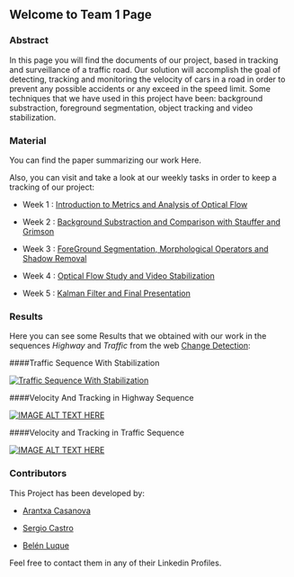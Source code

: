 ## Welcome to Team 1 Page


### Abstract

In this page you will find the documents of our project, based in tracking and surveillance of a traffic road. Our solution will accomplish the goal of detecting, tracking and monitoring the velocity of cars in a road in order to prevent any possible accidents or any exceed in the speed limit. 
Some techniques that we have used in this project have been: background substraction, foreground segmentation, object tracking and video stabilization.


### Material
You can find the paper summarizing our work Here.

Also, you can visit and take a look at our weekly tasks in order to keep a tracking of our project:

- Week 1 : [Introduction to Metrics and Analysis of Optical Flow](https://docs.google.com/presentation/d/1LjAy_5ILHIz2x_f6ya8YbT6z5avbaJjU_ESRWiVdMNU/edit)

- Week 2 : [Background Substraction and Comparison with Stauffer and Grimson](https://docs.google.com/presentation/d/1MnrvRti2TEcutsoPpRXEklzZUDg3kVDGejhdvVE0FGs/edit#slide=id.g1b61e9c0a2_0_83)

- Week 3 : [ForeGround Segmentation, Morphological Operators and Shadow Removal](https://docs.google.com/presentation/d/1wrCp7sMy1-ddW0_T6ArRVbe1auvl7npsIKPBJmRJjm8/edit#slide=id.g20a18cc60e_0_0)

- Week 4 : [Optical Flow Study and Video Stabilization](https://docs.google.com/presentation/d/1Tw7APusPCSlLOLHwAjclbRIpce25h9LUE-h4iqZpvcM/edit)

- Week 5 : [Kalman Filter and Final Presentation](https://docs.google.com/presentation/d/1NZLTL-QDq9m6DN5pzyP7y-NhgoAymA5-76OgPpYTE44/edit#slide=id.g20d30da0a1_0_24)




### Results
Here you can see some Results that we obtained with our work in the sequences *Highway* and *Traffic* from the web  [Change Detection](http://changedetection.net/):

####Traffic Sequence With Stabilization

[![Traffic Sequence With Stabilization](https://img.youtube.com/vi/nOrMGaLRq9Q&feature=youtu.be/0.jpg)](https://www.youtube.com/watch?v=nOrMGaLRq9Q&feature=youtu.be)

####Velocity And Tracking in Highway Sequence

[![IMAGE ALT TEXT HERE](https://img.youtube.com/vi/MeKDfXAyC2o&feature=youtu.be/0.jpg)](https://www.youtube.com/watch?v=MeKDfXAyC2o&feature=youtu.be)

####Velocity and Tracking in Traffic Sequence

[![IMAGE ALT TEXT HERE](https://img.youtube.com/vi/8qlEJWr9Dig&feature=youtu.be/0.jpg)](https://www.youtube.com/watch?v=8qlEJWr9Dig&feature=youtu.be)


### Contributors
This Project has been developed by:

- [Arantxa Casanova](https://www.linkedin.com/in/arantxa-casanova-pag%C3%A0-619834138?authType=NAME_SEARCH&authToken=sZZE&locale=es_ES&trk=tyah&trkInfo=clickedVertical%3Amynetwork%2CclickedEntityId%3A563425653%2CauthType%3ANAME_SEARCH%2Cidx%3A1-1-1%2CtarId%3A1486492162160%2Ctas%3Aarantxa%20casanova%20pag%C3%A0)

- [Sergio Castro](https://www.linkedin.com/in/sergio-castro-036a2783?trk=nav_responsive_tab_profile)

- [Belén Luque](https://es.linkedin.com/in/bel%25C3%25A9n-luque-l%25C3%25B3pez-ab5046bb)

Feel free to contact them in any of their Linkedin Profiles.

